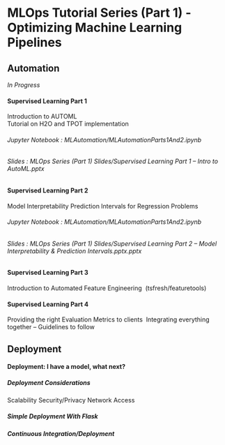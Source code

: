 # MLOps Tutorial Series (Part 1) - Optimizing Machine Learning Pipelines 



## Automation 
*In Progress*

#### Supervised Learning Part 1 
Introduction to AUTOML  
Tutorial on H2O and TPOT implementation

###### *Jupyter Notebook : MLAutomation/MLAutomationParts1And2.ipynb*

###### *Slides : MLOps Series (Part 1) Slides/Supervised Learning Part 1 – Intro to AutoML.pptx*

#### Supervised Learning Part 2
Model Interpretability
Prediction Intervals for Regression Problems

###### *Jupyter Notebook : MLAutomation/MLAutomationParts1And2.ipynb*

###### *Slides : MLOps Series (Part 1) Slides/Supervised Learning Part 2 – Model Interpretability & Prediction Intervals.pptx.pptx*


#### Supervised Learning Part 3
Introduction to Automated Feature Engineering  (tsfresh/featuretools)
#### Supervised Learning Part 4
Providing the right Evaluation Metrics to clients 
Integrating everything together – Guidelines to follow

## Deployment
#### Deployment: I have a model, what next?
##### Deployment Considerations
  Scalability
  Security/Privacy
  Network Access
##### Simple Deployment With Flask
##### Continuous Integration/Deployment



